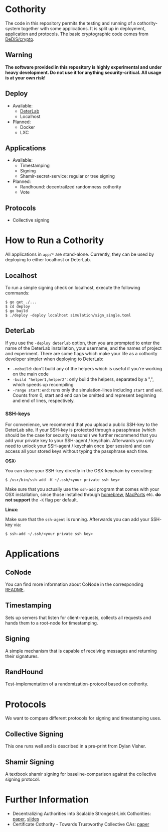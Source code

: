 # Cothority

The code in this repository permits the testing and running of a cothority-system together with some applications. It is split up in deployment, application and protocols. The basic cryptographic code comes from [DeDiS/crypto](https://github.com/DeDiS/crypto).

## Warning
**The software provided in this repository is highly experimental and under heavy development. Do not use it for anything security-critical. All usage is at your own risk!**

## Deploy

* Available:
    * [DeterLab](deterlab.net)
    * Localhost
* Planned:
    * Docker
    * LXC

## Applications

* Available:
    * Timestamping
    * Signing
    * Shamir-secret-service: regular or tree signing
* Planned:
	* Randhound: decentrailzed randomness cothority
    * Vote

## Protocols

* Collective signing

# How to Run a Cothority

All applications in `app/*` are stand-alone. Currently, they can be used by deploying to either localhost or DeterLab.

## Localhost
To run a simple signing check on localhost, execute the following commands:

```
$ go get ./...
$ cd deploy
$ go build
$ ./deploy -deploy localhost simulation/sign_single.toml
```

## DeterLab

If you use the `-deploy deterlab` option, then you are prompted to enter the name of the DeterLab installation, your username, and the names of project and experiment. There are some flags which make your life as a cothority developer simpler when deploying to DeterLab:

* `-nobuild`: don't build any of the helpers which is useful if you're working on the main code
* `-build "helper1,helper2"`: only build the helpers, separated by a ",", which speeds up recompiling
* `-range start:end`: runs only the simulation-lines including `start` and `end`. Counts from 0, start and end can be omitted and represent beginning and end of lines, respectively.

### SSH-keys
For convenience, we recommend that you upload a public SSH-key to the DeterLab site. If your SSH-key is protected through a passphrase (which should be the case for security reasons!) we further recommend that you add your private key to your SSH-agent / keychain. Afterwards you only need to unlock your SSH-agent / keychain once (per session) and can access all your stored keys without typing the passphrase each time.

**OSX:**

You can store your SSH-key directly in the OSX-keychain by executing:

```
$ /usr/bin/ssh-add -K ~/.ssh/<your private ssh key>
```

Make sure that you actually use the `ssh-add` program that comes with your OSX installation, since those installed through [homebrew](http://brew.sh/), [MacPorts](https://www.macports.org/) etc. **do not support** the `-K` flag per default.

**Linux:**

Make sure that the `ssh-agent` is running. Afterwards you can add your SSH-key via:

```
$ ssh-add ~/.ssh/<your private ssh key>
```



# Applications

## CoNode

You can find more information about CoNode in the corresponding [README](https://github.com/DeDiS/cothority/blob/development/app/conode/README.md).

## Timestamping

Sets up servers that listen for client-requests, collects all requests and hands them to a root-node for timestamping.

## Signing

A simple mechanism that is capable of receiving messages and returning their signatures.

## RandHound

Test-implementation of a randomization-protocol based on cothority.

# Protocols

We want to compare different protocols for signing and timestamping uses.

## Collective Signing

This one runs well and is described in a pre-print from Dylan Visher.

## Shamir Signing

A textbook shamir signing for baseline-comparison against the collective signing protocol.


# Further Information

* Decentralizing Authorities into Scalable Strongest-Link Cothorities: [paper](http://arxiv.org/pdf/1503.08768v1.pdf), [slides](http://dedis.cs.yale.edu/dissent/pres/150610-nist-cothorities.pdf)
* Certificate Cothority - Towards Trustworthy Collective CAs: [paper](https://petsymposium.org/2015/papers/syta-cc-hotpets2015.pdf)

